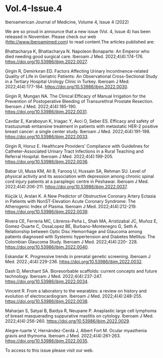 # Vol.4-Issue.4
Iberoamerican Journal of Medicine, Volume 4, Issue 4 (2022)

We are so proud in announce that a new issue (Vol. 4, Issue 4) has been released in November. Please check our web (http://www.iberoamjmed.com) to read content.The articles published are:

Bhattacharya K, Bhattacharya N. Napoleon Bonaparte: An Emperor who died needing good surgical care. Iberoam J Med. 2022;4(4):174-176. https://doi.org/10.53986/ibjm.2022.0027.

Girgin R, Demirkıran ED. Factors Affecting Urinary Incontinence-related Quality of Life in Geriatric Patients: An Observational Cross-Sectional Study in a Tertiary Hospital Urology Clinic in Turkey. Iberoam J Med. 2022;4(4):177-184. https://doi.org/10.53986/ibjm.2022.0030.

Girgin R, Mungan NA. The Clinical Efficacy of Manual Irrigation for the Prevention of Postoperative Bleeding of Transurethral Prostate Resection. Iberoam J Med. 2022;4(4):185-190. https://doi.org/10.53986/ibjm.2022.0031.

Cavdar E, Karaboyun K, Iriagac Y, Avci O, Seber ES. Efficacy and safety of trastuzumab emtansine treatment in patients with metastatic HER-2 positive breast cancer: a single center study. Iberoam J Med. 2022;4(4):191-198. https://doi.org/10.53986/ibjm.2022.0033.

Girgin R, Horuz E. Healthcare Providers’ Compliance with Guidelines for Catheter-Associated Urinary Tract Infections in a Rural Teaching and Referral Hospital. Iberoam J Med. 2022;4(4):199-205. https://doi.org/10.53986/ibjm.2022.0036.

Babar UI, Musa KM, Ali B, Farooq U, Hussain SA, Rehman SU. Level of physical activity and its association with depression among chronic spinal cord injury patients at a paraplegic centre in Peshawar. Iberoam J Med. 2022;4(4):206-211. https://doi.org/10.53986/ibjm.2022.0037.

Küçük U, Arslan K. A New Predictor of Obstructive Coronary Artery Ectasia in Patients with NonST-Elevation Acute Coronary Syndrome: The Atherogenic Index of Plasma. Iberoam J Med. 2022;4(4):212-219. https://doi.org/10.53986/ibjm.2022.0039.

Rivera CE, Ferreria MC, Libreros-Peña L, Shah MA, Aristizabal JC, Muñoz E, Gomez-Duarte C, OssaLopez BE, Burbano-Montenegro G, Seth A. Relationship between Optic Disc Hemorrhage and Glaucoma among patients diagnosed with Systemic hypertension and Diabetes Mellitus: The Colombian Glaucoma Study. Iberoam J Med. 2022;4(4):220- 228. https://doi.org/10.53986/ibjm.2022.0040.

Eskandar K. Progressive trends in prenatal genetic screening. Iberoam J Med. 2022.;4(4):229-236. https://doi.org/10.53986/ibjm.2022.0032.

Dash D, Merchant SA. Bioresorbable scaffolds: current concepts and future technology. Iberoam J Med. 2022;4(4):237-247. https://doi.org/10.53986/ibjm.2022.0034.

Vincent R. From a laboratory to the wearables: a review on history and evolution of electrocardiogram. Iberoam J Med. 2022;4(4):248-255. https://doi.org/10.53986/ibjm.2022.0038.

Maharjan S, Satyal B, Baidya R, Neupane P. Anaplastic large cell lymphoma of breast masquerading suppurative mastitis on cytology. Iberoam J Med. 2022;4(4):256-260. https://doi.org/10.53986/ibjm.2022.0029.

Alegre-tuarte V, Hernández-Cerdá J, Albert Fort M. Ocular myasthenia gravis and thymoma. Iberoam J Med. 2022;4(4):261-263. https://doi.org/10.53986/ibjm.2022.0035.

To access to this issue please visit our web.
